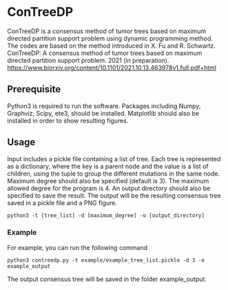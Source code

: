 # ConTreeDP
ConTreeDP is a consensus method of tumor trees based on maximum directed partition support problem using dynamic programming method. The codes are based on the method introduced in X. Fu and R. Schwartz. ConTreeDP: A consensus method of tumor trees based on maximum directed partition support problem. 2021 (in preparation). https://www.biorxiv.org/content/10.1101/2021.10.13.463978v1.full.pdf+html

## Prerequisite
Python3 is required to run the software. Packages including Numpy, Graphviz, Scipy, ete3, should be installed. Matplotlib should also be installed in order to show resulting figures.

## Usage
Input includes a pickle file containing a list of tree. Each tree is represented as a dictionary, where the key is a parent node and the value is a list of children, using the tuple to group the different mutations in the same node. Maximum degree should also be specified (default is 3). The maximum allowed degree for the program is 4. An output directory should also be specified to save the result. The output will be the resulting consensus tree saved in a pickle file and a PNG figure.
```
python3 -t [tree_list] -d [maximum_degree] -o [output_directory]
```
### Example
For example, you can run the following command
```
python3 contreedp.py -t example/example_tree_list.pickle -d 3 -o example_output
```
The output consensus tree will be saved in the folder example_output.
